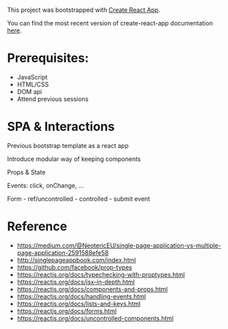 This project was bootstrapped with [Create React App](https://github.com/facebookincubator/create-react-app).

You can find the most recent version of create-react-app documentation [here](https://github.com/facebookincubator/create-react-app/blob/master/packages/react-scripts/template/README.md).


# Prerequisites:

- JavaScript
- HTML/CSS
- DOM api
- Attend previous sessions


# SPA & Interactions

Previous bootstrap template as a react app

Introduce modular way of keeping components

Props & State

Events: click, onChange, ...

Form - ref/uncontrolled - controlled - submit event


# Reference

- https://medium.com/@NeotericEU/single-page-application-vs-multiple-page-application-2591588efe58
- http://singlepageappbook.com/index.html
- https://github.com/facebook/prop-types
- https://reactjs.org/docs/typechecking-with-proptypes.html
- https://reactjs.org/docs/jsx-in-depth.html
- https://reactjs.org/docs/components-and-props.html
- https://reactjs.org/docs/handling-events.html
- https://reactjs.org/docs/lists-and-keys.html
- https://reactjs.org/docs/forms.html
- https://reactjs.org/docs/uncontrolled-components.html
